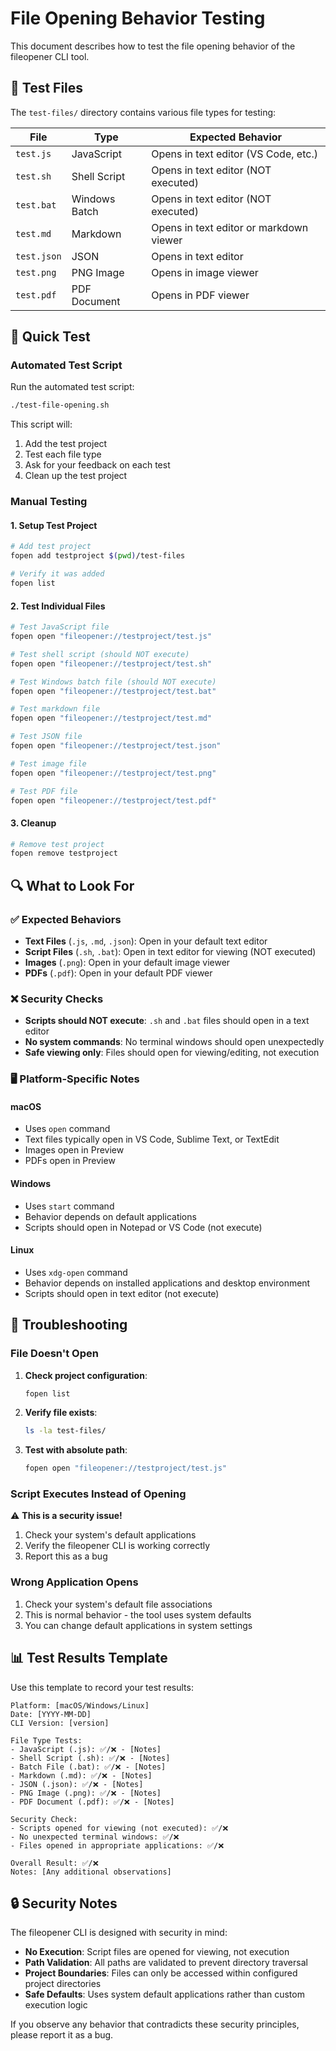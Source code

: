 # File Opening Behavior Testing

This document describes how to test the file opening behavior of the fileopener CLI tool.

## 🧪 Test Files

The `test-files/` directory contains various file types for testing:

| File | Type | Expected Behavior |
|------|------|------------------|
| `test.js` | JavaScript | Opens in text editor (VS Code, etc.) |
| `test.sh` | Shell Script | Opens in text editor (NOT executed) |
| `test.bat` | Windows Batch | Opens in text editor (NOT executed) |
| `test.md` | Markdown | Opens in text editor or markdown viewer |
| `test.json` | JSON | Opens in text editor |
| `test.png` | PNG Image | Opens in image viewer |
| `test.pdf` | PDF Document | Opens in PDF viewer |

## 🚀 Quick Test

### Automated Test Script

Run the automated test script:

```bash
./test-file-opening.sh
```

This script will:
1. Add the test project
2. Test each file type
3. Ask for your feedback on each test
4. Clean up the test project

### Manual Testing

#### 1. Setup Test Project

```bash
# Add test project
fopen add testproject $(pwd)/test-files

# Verify it was added
fopen list
```

#### 2. Test Individual Files

```bash
# Test JavaScript file
fopen open "fileopener://testproject/test.js"

# Test shell script (should NOT execute)
fopen open "fileopener://testproject/test.sh"

# Test Windows batch file (should NOT execute)
fopen open "fileopener://testproject/test.bat"

# Test markdown file
fopen open "fileopener://testproject/test.md"

# Test JSON file
fopen open "fileopener://testproject/test.json"

# Test image file
fopen open "fileopener://testproject/test.png"

# Test PDF file
fopen open "fileopener://testproject/test.pdf"
```

#### 3. Cleanup

```bash
# Remove test project
fopen remove testproject
```

## 🔍 What to Look For

### ✅ Expected Behaviors

- **Text Files** (`.js`, `.md`, `.json`): Open in your default text editor
- **Script Files** (`.sh`, `.bat`): Open in text editor for viewing (NOT executed)
- **Images** (`.png`): Open in your default image viewer
- **PDFs** (`.pdf`): Open in your default PDF viewer

### ❌ Security Checks

- **Scripts should NOT execute**: `.sh` and `.bat` files should open in a text editor
- **No system commands**: No terminal windows should open unexpectedly
- **Safe viewing only**: Files should open for viewing/editing, not execution

### 🖥️ Platform-Specific Notes

#### macOS
- Uses `open` command
- Text files typically open in VS Code, Sublime Text, or TextEdit
- Images open in Preview
- PDFs open in Preview

#### Windows
- Uses `start` command
- Behavior depends on default applications
- Scripts should open in Notepad or VS Code (not execute)

#### Linux
- Uses `xdg-open` command
- Behavior depends on installed applications and desktop environment
- Scripts should open in text editor (not execute)

## 🐛 Troubleshooting

### File Doesn't Open

1. **Check project configuration**:
   ```bash
   fopen list
   ```

2. **Verify file exists**:
   ```bash
   ls -la test-files/
   ```

3. **Test with absolute path**:
   ```bash
   fopen open "fileopener://testproject/test.js"
   ```

### Script Executes Instead of Opening

⚠️ **This is a security issue!**

1. Check your system's default applications
2. Verify the fileopener CLI is working correctly
3. Report this as a bug

### Wrong Application Opens

1. Check your system's default file associations
2. This is normal behavior - the tool uses system defaults
3. You can change default applications in system settings

## 📊 Test Results Template

Use this template to record your test results:

```
Platform: [macOS/Windows/Linux]
Date: [YYYY-MM-DD]
CLI Version: [version]

File Type Tests:
- JavaScript (.js): ✅/❌ - [Notes]
- Shell Script (.sh): ✅/❌ - [Notes] 
- Batch File (.bat): ✅/❌ - [Notes]
- Markdown (.md): ✅/❌ - [Notes]
- JSON (.json): ✅/❌ - [Notes]
- PNG Image (.png): ✅/❌ - [Notes]
- PDF Document (.pdf): ✅/❌ - [Notes]

Security Check:
- Scripts opened for viewing (not executed): ✅/❌
- No unexpected terminal windows: ✅/❌
- Files opened in appropriate applications: ✅/❌

Overall Result: ✅/❌
Notes: [Any additional observations]
```

## 🔒 Security Notes

The fileopener CLI is designed with security in mind:

- **No Execution**: Script files are opened for viewing, not execution
- **Path Validation**: All paths are validated to prevent directory traversal
- **Project Boundaries**: Files can only be accessed within configured project directories
- **Safe Defaults**: Uses system default applications rather than custom execution logic

If you observe any behavior that contradicts these security principles, please report it as a bug.
